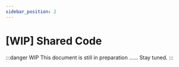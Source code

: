 ```yaml
---
sidebar_position: 2
---
```


# [WIP] Shared Code

:::danger WIP
This document is still in preparation ...... Stay tuned.
:::
